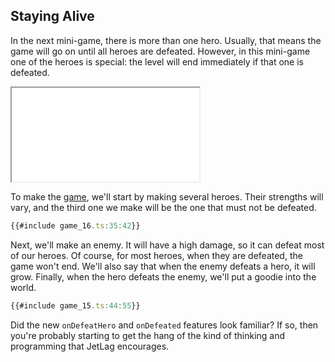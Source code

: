 ## Staying Alive

In the next mini-game, there is more than one hero.  Usually, that means the
game will go on until all heroes are defeated.  However, in this mini-game one
of the heroes is special: the level will end immediately if that one is
defeated.

<iframe src="game_16.iframe.html"></iframe>

To make the [game](game_16.ts), we'll start by making several heroes.  Their
strengths will vary, and the third one we make will be the one that must not be
defeated.

```typescript
{{#include game_16.ts:35:42}}
```

Next, we'll make an enemy.  It will have a high damage, so it can defeat most of
our heroes.  Of course, for most heroes, when they are defeated, the game won't
end.  We'll also say that when the enemy defeats a hero, it will grow.  Finally,
when the hero defeats the enemy, we'll put a goodie into the world.

```typescript
{{#include game_15.ts:44:55}}
```

Did the new `onDefeatHero` and `onDefeated` features look familiar?  If so, then
you're probably starting to get the hang of the kind of thinking and programming
that JetLag encourages.

